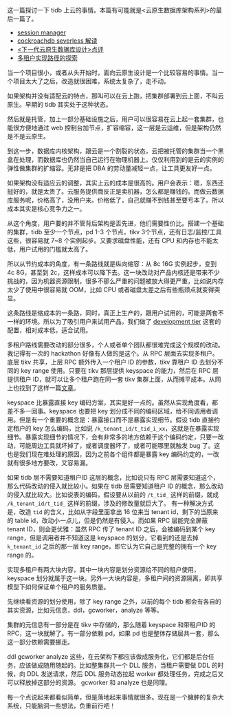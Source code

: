 这一篇探讨一下 tidb 上云的事情。本篇有可能就是<云原生数据库架构系列>的最后一篇了。

- [session manager](session-manager.md)
- [cockroachdb severless 解读](cockroach-severless.md)
- [<下一代云原生数据库设计>点评](cloud-native-architecture.md)
- [多租户实现路径的探索](tidb-multi-tenant.md)


当一个项目很小，或者从头开始时，面向云原生设计是一个比较容易的事情。当一个项目太大了之后，改造就很困难，系统太复杂了，走不动。

如果架构并没有适配云的特点，那叫可以在云上跑，把集群部署到云上面，不叫云原生。早期的 tidb 其实处于这种状态。

然后就是托管，加上一部分基础设施之后，用户可以很容易在云上起一套集群，也能很方便地通过 web 控制台加节点，扩容缩容，这一层是云运维，但是架构仍然是不是云原生。

到这一步，数据库内核架构，跟云是一个割裂的状态，云把被托管的集群当一个黑盒在处理，而数据库也仍然当自己运行在物理机器上。仅仅利用到的是云的实例的弹性做集群的扩缩容。无非是把 DBA 的劳动量减轻一点，让工具更友好一点。

如果架构没有适应云的调整，其实上云的成本是很高的。用户会表示：嗯，东西还挺好的，就是太贵了。云服务提供商反正是卖机器，怎么都是赚钱的。而做云数据库服务呢，价格高了，没用户来。价格低了，自己就赚不到钱甚至要亏本了。所以成本其实是核心竞争力之一。

从这个角度，用户要的并不管背后架构是否先进，他们需要性价比。搭建一个基础的集群，tidb 至少一个节点，pd 1-3 个节点，tikv 3个节点，还有日志/监控/工具这些，很容易就 7~8 个实例起步。又要求磁盘性能，还有 CPU 和内存也不能太低，用户试用的门槛就太高了。

所以从节约成本的角度，有一条路线就是纵向缩容：从 8c 16G 实例起步，变到 4c 8G，甚至到 2c，这样成本可以降下去。这一块改动对产品内核还是带来不少挑战的，因为机器资源限制，很多不那么严重的问题被放大得更严重，比如说内存太少了使用中很容易就 OOM，比如 CPU 或者磁盘太差之后有些瓶颈点就变得突显。

这条路线是缩成本的一条路，同时，真正上生产的，跟用户试用的，可能是两套不一样的环境。所以为了吸引用户来试用产品，我们做了 [development tier](https://en.pingcap.com/blog/tidb-cloud-introduces-developer-tier/) 这套的配置，相对成本低，适合试用。

多租户路线需要改动的部分很多，个人或者单个团队都很难完成这个规模的改动。
我记得有一次的 hackathon 好像有人做的是这个。从 RPC 层面去实现多租户。底层 tikv 共享，上层 RPC 额外传入一个租户 ID 的参数，tikv 靠租户 ID 去划分不同的 key range 使用。只要在 tikv 那层提供 keyspace 的能力，然后在 RPC 层提供租户 ID，就可以让多个租户跑在同一套 tikv 集群上面，从而摊平成本。从网上也找到了这样一篇[文章](https://golangexample.com/tidb-mesh-implement-multi-tenant-keyspace-by-decorating-message-between-components/)。

keyspace 比暴露直接 key 编码方案，其实是好一点的。虽然从实现角度看，都差不多一回事。keyspace 也要把 key 划分成不同的编码区域，给不同调用者调用。但是有一个重要的概念是：暴露接口而不是暴露实现细节。假设 tidb 直接约定租户的 key 怎么编码，比如说 `/k_tenant_id/t_tid_i_xx`，这就是在暴露实现细节。暴露实现细节的情况下，会有非常多的地方依赖于这个编码约定，只要一改动，可能周边工具就坏掉了，或者调度器坏了，或者可能哪里就触发 bug 了。这也是我们现在难处理的原因，因为之前各个组件都是暴露 key 编码约定的，一改就有很多地方要改，又容易漏。

如果 tidb 层不需要知道租户ID 这层的概念，比如说只有 RPC 层需要知道这个，那么代码改动的侵入就比较小。如果在 tidb 层需要知道租户 ID 的概念，那么改动的侵入就比较大。比如说表的编码，假设要从以前的 `/t_tid_` 这样的前缀，就成 `/k_tenant_id/t_tid_` 这样的前缀，涉及的修改量就巨大了。
有一种解决方式是，改造 `tid` 的含义，比如从字段里面拿出 16 位来当 tenant id，剩下的当原来的 table id，改动小一点儿，但是仍然是有侵入。而如果 RPC 层能完全屏蔽 tenant ID，则会更优雅：虽然 RPC 传了 tenant ID 之后，会被编码到某个 key range，但是调用者并不知道这是 keyspace 的划分，它看到的还是去掉 `k_tenant_id` 之后的那一层 key range，即它认为它自己是完整的拥有一个 key range 的。

实现多租户有两大块内容，其中一块内容是划分资源给不同的租户使用，keyspace 划分就属于这一块。另外一大块内容是，多租户间的资源隔离，即共享模型下如何保证单个租户的服务质量。

先继续看资源的划分使用，除了 key range 之外，以前的每个 tidb 都会有各自的其实资源，比如元信息，ddl，gcworker，analyze 等等。

集群的元信息有一部分是在 tikv 中存储的，那么随着 keyspace 和带租户ID 的 RPC，这一块就解了。有一部分依赖 pd，如果 pd 也是整体存储层共一套，那么这一部分依赖需要挪走。

ddl gcworker analyze 这些，在云架构下都应该做成服务化，它们都是后台任务，应该做成随用随起的。比如整集群共一个 DLL 服务，当租户需要做 DDL 的时候，向 DDL 发送请求，然后 DDL 服务动态拉起 worker 都处理任务，完成之后又可以释放掉这部分的资源。
gcworker 和 analyze 也是同理。

每一个点说起来都看似简单，但是落地起来事情就很多。现在是一个臃肿的复杂大系统，只能脑洞一些想法，负重前行吧！
